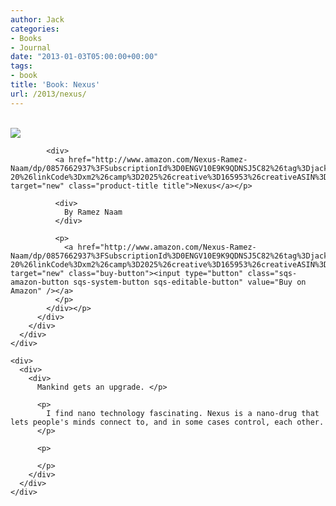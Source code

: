 ```yaml
---
author: Jack
categories:
- Books
- Journal
date: "2013-01-03T05:00:00+00:00"
tags:
- book
title: 'Book: Nexus'
url: /2013/nexus/
---
```


<div>
  <div>
    <div>
      <div>
        <div>
          <div>
            <div>
              <a href="http://www.amazon.com/Nexus-Ramez-Naam/dp/0857662937%3FSubscriptionId%3D0ENGV10E9K9QDNSJ5C82%26tag%3Djackbaty-20%26linkCode%3Dxm2%26camp%3D2025%26creative%3D165953%26creativeASIN%3D0857662937" target="new"><br /> <img src="https://ecx.images-amazon.com/images/I/41NCn91akvL.jpg" /><br /> </a>
            </div>
            
            <div>
              <a href="http://www.amazon.com/Nexus-Ramez-Naam/dp/0857662937%3FSubscriptionId%3D0ENGV10E9K9QDNSJ5C82%26tag%3Djackbaty-20%26linkCode%3Dxm2%26camp%3D2025%26creative%3D165953%26creativeASIN%3D0857662937" target="new" class="product-title title">Nexus</a></p> 
              
              <div>
                By Ramez Naam
              </div>
              
              <p>
                <a href="http://www.amazon.com/Nexus-Ramez-Naam/dp/0857662937%3FSubscriptionId%3D0ENGV10E9K9QDNSJ5C82%26tag%3Djackbaty-20%26linkCode%3Dxm2%26camp%3D2025%26creative%3D165953%26creativeASIN%3D0857662937" target="new" class="buy-button"><input type="button" class="sqs-amazon-button sqs-system-button sqs-editable-button" value="Buy on Amazon" /></a>
              </p>
            </div></p>
          </div>
        </div>
      </div>
    </div>
    
    <div>
      <div>
        <div>
          Mankind gets an upgrade. </p> 
          
          <p>
            I find nano technology fascinating. Nexus is a nano-drug that lets people's minds connect to, and in some cases control, each other.
          </p>
          
          <p>
             
          </p>
        </div>
      </div>
    </div>
  </div>
</div>